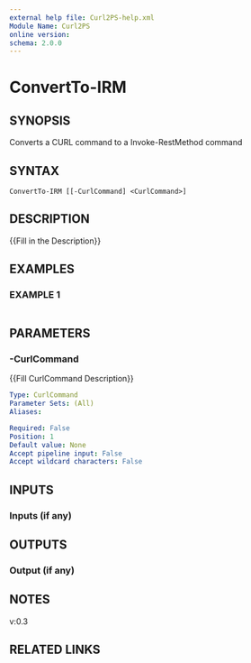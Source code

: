 ```yaml
---
external help file: Curl2PS-help.xml
Module Name: Curl2PS
online version:
schema: 2.0.0
---
```


# ConvertTo-IRM

## SYNOPSIS
Converts a CURL command to a Invoke-RestMethod command

## SYNTAX

```
ConvertTo-IRM [[-CurlCommand] <CurlCommand>]
```

## DESCRIPTION
{{Fill in the Description}}

## EXAMPLES

### EXAMPLE 1
```

```

## PARAMETERS

### -CurlCommand
{{Fill CurlCommand Description}}

```yaml
Type: CurlCommand
Parameter Sets: (All)
Aliases:

Required: False
Position: 1
Default value: None
Accept pipeline input: False
Accept wildcard characters: False
```

## INPUTS

### Inputs (if any)
## OUTPUTS

### Output (if any)
## NOTES
v:0.3

## RELATED LINKS
